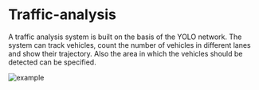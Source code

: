 # Traffic-analysis

A traffic analysis system is built on the basis of the YOLO network. The system can track vehicles, count the number of vehicles in different lanes and show their trajectory. Also the area in which the vehicles should be detected can be specified.

![example](https://github.com/AnarbekovAlt/Traffic-analysis/blob/master/output%20with%20mask/frame-0.png)
